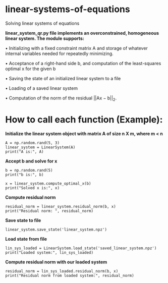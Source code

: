 # linear-systems-of-equations
Solving linear systems of equations

__linear_system_qr.py file implements an overconstrained, homogeneous linear system. The module supports:__        

• Initializing with a fixed constraint matrix A and storage of whatever internal variables needed for repeatedly minimizing.    

• Acceptance of a right-hand side b, and computation of the least-squares optimal x for the given b   

• Saving the state of an initialized linear system to a file   

• Loading of a saved linear system   

• Computation of the norm of the residual ||Ax − b||<sub>2</sub>.    
   
     
# How to call each function (Example):      
   
**Initialize the linear system object with matrix A of size n X m, where m < n**      
```
A = np.random.rand(5, 3)   
linear_system = LinearSystem(A)   
print("A is:", A)   
```
   
**Accept b and solve for x**
```
b = np.random.rand(5)     
print("b is:", b)     
  
x = linear_system.compute_optimal_x(b)   
print("Solved x is:", x)      
```
   
**Compute residual norm**   
```
residual_norm = linear_system.residual_norm(b, x)   
print("Residual norm: ", residual_norm)   
```

**Save state to file**
```
linear_system.save_state('linear_system.npz')   
```
   
**Load state from file**   
```
lin_sys_loaded = LinearSystem.load_state('saved_linear_system.npz')     
print("Loaded system:", lin_sys_loaded)     
```
   
**Compute residual norm with our loaded system**
```
residual_norm = lin_sys_loaded.residual_norm(b, x)
print("Residual norm from loaded system:", residual_norm)   
```


